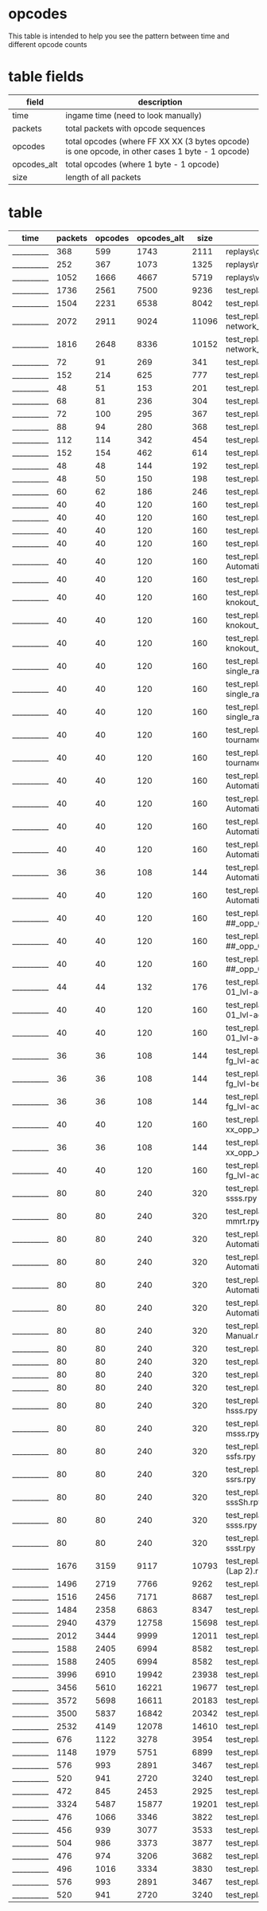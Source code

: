 # opcodes

This table is intended to help you see the pattern between time and different opcode counts

# table fields

| field       | description                                                                                     |
| ----------- | ----------------------------------------------------------------------------------------------- |
| time        | ingame time (need to look manually)                                                             |
| packets     | total packets with opcode sequences                                                             |
| opcodes     | total opcodes (where FF XX XX (3 bytes opcode) is one opcode, in other cases 1 byte - 1 opcode) |
| opcodes_alt | total opcodes (where 1 byte - 1 opcode)                                                         |
| size        | length of all packets                                                                           |


# table

| time       | packets | opcodes | opcodes_alt | size  | file                                                                 |
|------------|---------|---------|-------------|-------|----------------------------------------------------------------------|
| __________ | 368     | 599     | 1743        | 2111  | replays\cheatrep.rpy                                                 |
| __________ | 252     | 367     | 1073        | 1325  | replays\replay99.rpy                                                 |
| __________ | 1052    | 1666    | 4667        | 5719  | replays\v8vsf1.rpy                                                   |
| __________ | 1736    | 2561    | 7500        | 9236  | test_replays\mp\mp_slpit_screen_catch_up_on.rpy                      |
| __________ | 1504    | 2231    | 6538        | 8042  | test_replays\mp\mp_split_screen_catch_up_off.rpy                     |
| __________ | 2072    | 2911    | 9024        | 11096 | test_replays\mp\mp_tcp-network_2players_catch-up-off.rpy             |
| __________ | 1816    | 2648    | 8336        | 10152 | test_replays\mp\mp_tcp-network_2players_catch-up-on.rpy              |
| __________ | 72      | 91      | 269         | 341   | test_replays\opcodes\10sMcRed.rpy                                    |
| __________ | 152     | 214     | 625         | 777   | test_replays\opcodes\30s.rpy                                         |
| __________ | 48      | 51      | 153         | 201   | test_replays\opcodes\5sGrayMc.rpy                                    |
| __________ | 68      | 81      | 236         | 304   | test_replays\opcodes\fordin2l.rpy                                    |
| __________ | 72      | 100     | 295         | 367   | test_replays\opcodes\g1g1g1g0.rpy                                    |
| __________ | 88      | 94      | 280         | 368   | test_replays\opcodes\g1sg1shr.rpy                                    |
| __________ | 112     | 114     | 342         | 454   | test_replays\opcodes\gaz1-20s.rpy                                    |
| __________ | 152     | 154     | 462         | 614   | test_replays\opcodes\gaz1-30s.rpy                                    |
| __________ | 48      | 48      | 144         | 192   | test_replays\opcodes\nothing4.rpy                                    |
| __________ | 48      | 50      | 150         | 198   | test_replays\opcodes\stay-press-left-btn.rpy                         |
| __________ | 60      | 62      | 186         | 246   | test_replays\opcodes\stay-press-right-btn.rpy                        |
| __________ | 40      | 40      | 120         | 160   | test_replays\options\backwards0-mirrored0.rpy                        |
| __________ | 40      | 40      | 120         | 160   | test_replays\options\backwards0-mirrored1.rpy                        |
| __________ | 40      | 40      | 120         | 160   | test_replays\options\backwards1-mirrored0.rpy                        |
| __________ | 40      | 40      | 120         | 160   | test_replays\options\backwards1-mirrored1.rpy                        |
| __________ | 40      | 40      | 120         | 160   | test_replays\options\FerrariF50-Red-Automatic.rpy                    |
| __________ | 40      | 40      | 120         | 160   | test_replays\options\FerrariF50-Red-Manual.rpy                       |
| __________ | 40      | 40      | 120         | 160   | test_replays\options\gt-1-race_type-knokout_style-arcade.rpy         |
| __________ | 40      | 40      | 120         | 160   | test_replays\options\gt-1-race_type-knokout_style-simulation.rpy     |
| __________ | 40      | 40      | 120         | 160   | test_replays\options\gt-1-race_type-knokout_style-wild.rpy           |
| __________ | 40      | 40      | 120         | 160   | test_replays\options\gt-1-race_type-single_race_style-arcade.rpy     |
| __________ | 40      | 40      | 120         | 160   | test_replays\options\gt-1-race_type-single_race_style-simulation.rpy |
| __________ | 40      | 40      | 120         | 160   | test_replays\options\gt-1-race_type-single_race_style-wild.rpy       |
| __________ | 40      | 40      | 120         | 160   | test_replays\options\gt-1-race_type-tournament_style-arcade.rpy      |
| __________ | 40      | 40      | 120         | 160   | test_replays\options\gt-1-race_type-tournament_style-simulation.rpy  |
| __________ | 40      | 40      | 120         | 160   | test_replays\options\McLarenF1-Blue-Automatic.rpy                    |
| __________ | 40      | 40      | 120         | 160   | test_replays\options\McLarenF1-Brown-Automatic.rpy                   |
| __________ | 40      | 40      | 120         | 160   | test_replays\options\McLarenF1-DarkRed-Automatic.rpy                 |
| __________ | 40      | 40      | 120         | 160   | test_replays\options\McLarenF1-Gray-Automatic.rpy                    |
| __________ | 36      | 36      | 108         | 144   | test_replays\options\McLarenF1-White-Automatic.rpy                   |
| __________ | 40      | 40      | 120         | 160   | test_replays\options\McLarenF1-Yellow-Automatic.rpy                  |
| __________ | 40      | 40      | 120         | 160   | test_replays\options\opponents__car-##_opp_00_lvl-xxx_traf-0.rpy     |
| __________ | 40      | 40      | 120         | 160   | test_replays\options\opponents__car-##_opp_00_lvl-xxx_traf-1.rpy     |
| __________ | 40      | 40      | 120         | 160   | test_replays\options\opponents__car-##_opp_00_lvl-xxx_traf-x.rpy     |
| __________ | 44      | 44      | 132         | 176   | test_replays\options\opponents__car-01_opp-01_lvl-adv_traf-0.rpy     |
| __________ | 40      | 40      | 120         | 160   | test_replays\options\opponents__car-01_opp-01_lvl-adv_traf-1.rpy     |
| __________ | 40      | 40      | 120         | 160   | test_replays\options\opponents__car-01_opp-01_lvl-adv_traf-x.rpy     |
| __________ | 36      | 36      | 108         | 144   | test_replays\options\opponents__car-01_opp-fg_lvl-adv_traf-x.rpy     |
| __________ | 36      | 36      | 108         | 144   | test_replays\options\opponents__car-01_opp-fg_lvl-beg_traf-x.rpy     |
| __________ | 36      | 36      | 108         | 144   | test_replays\options\opponents__car-02_opp-fg_lvl-adv_traf-x.rpy     |
| __________ | 40      | 40      | 120         | 160   | test_replays\options\opponents__car-xx_opp_xx_lvl-xxx_traf-0.rpy     |
| __________ | 36      | 36      | 108         | 144   | test_replays\options\opponents__car-xx_opp_xx_lvl-xxx_traf-1.rpy     |
| __________ | 40      | 40      | 120         | 160   | test_replays\options\opponents__car-_A_opp-fg_lvl-adv_traf-x.rpy     |
| __________ | 80      | 80      | 240         | 320   | test_replays\options\P1SS-s-mmrt_P1SS-s-ssss.rpy                     |
| __________ | 80      | 80      | 240         | 320   | test_replays\options\P1SS-s-ssss_P2SS-s-mmrt.rpy                     |
| __________ | 80      | 80      | 240         | 320   | test_replays\options\P2SS-Ferrari355F1-White-Automatic.rpy           |
| __________ | 80      | 80      | 240         | 320   | test_replays\options\P2SS-FerrariF50-White-Automatic.rpy             |
| __________ | 80      | 80      | 240         | 320   | test_replays\options\P2SS-McLarenF1-Gray-Automatic.rpy               |
| __________ | 80      | 80      | 240         | 320   | test_replays\options\P2SS-McLarenF1-White-Automatic.rpy              |
| __________ | 80      | 80      | 240         | 320   | test_replays\options\P2SS-McLarenF1-White-Manual.rpy                 |
| __________ | 80      | 80      | 240         | 320   | test_replays\options\P2SS-s-mmrs.rpy                                 |
| __________ | 80      | 80      | 240         | 320   | test_replays\options\P2SS-s-mmss.rpy                                 |
| __________ | 80      | 80      | 240         | 320   | test_replays\options\P2SS-s-msss.rpy                                 |
| __________ | 80      | 80      | 240         | 320   | test_replays\options\P2SS-s-ssss.rpy                                 |
| __________ | 80      | 80      | 240         | 320   | test_replays\options\_P1SS-s-hsss_P2SS-s-hsss.rpy                    |
| __________ | 80      | 80      | 240         | 320   | test_replays\options\_P1SS-s-msss_P2SS-s-msss.rpy                    |
| __________ | 80      | 80      | 240         | 320   | test_replays\options\_P1SS-s-ssfs_P2SS-s-ssfs.rpy                    |
| __________ | 80      | 80      | 240         | 320   | test_replays\options\_P1SS-s-ssrs_P2SS-s-ssrs.rpy                    |
| __________ | 80      | 80      | 240         | 320   | test_replays\options\_P1SS-s-sssSh_P2SS-s-sssSh.rpy                  |
| __________ | 80      | 80      | 240         | 320   | test_replays\options\_P1SS-s-ssss_P2SS-s-ssss.rpy                    |
| __________ | 80      | 80      | 240         | 320   | test_replays\options\_P1SS-s-ssst_P2SS-s-ssst.rpy                    |
| __________ | 1676    | 3159    | 9117        | 10793 | test_replays\philipp\Bw Proving Grounds 0.48.71 (Lap 2).rpy          |
| __________ | 1496    | 2719    | 7766        | 9262  | test_replays\philipp\LR.rpy                                          |
| __________ | 1516    | 2456    | 7171        | 8687  | test_replays\philipp\LR_F1_bw.rpy                                    |
| __________ | 1484    | 2358    | 6863        | 8347  | test_replays\philipp\LR_indigo.rpy                                   |
| __________ | 2940    | 4379    | 12758       | 15698 | test_replays\philipp\Mono_Lotus_BW.rpy                               |
| __________ | 2012    | 3444    | 9999        | 12011 | test_replays\philipp\MP_fw.rpy                                       |
| __________ | 1588    | 2405    | 6994        | 8582  | test_replays\philipp\MS_fw.rpy                                       |
| __________ | 1588    | 2405    | 6994        | 8582  | test_replays\philipp\MS_lotus.rpy                                    |
| __________ | 3996    | 6910    | 19942       | 23938 | test_replays\philipp\myst_unknowncar.rpy                             |
| __________ | 3456    | 5610    | 16221       | 19677 | test_replays\philipp\Northbw1.rpy                                    |
| __________ | 3572    | 5698    | 16611       | 20183 | test_replays\philipp\northF50.rpy                                    |
| __________ | 3500    | 5837    | 16842       | 20342 | test_replays\philipp\north_8_lap.rpy                                 |
| __________ | 2532    | 4149    | 12078       | 14610 | test_replays\philipp\outback_bw.rpy                                  |
| __________ | 676     | 1122    | 3278        | 3954  | test_replays\philipp\outback_F1.rpy                                  |
| __________ | 1148    | 1979    | 5751        | 6899  | test_replays\philipp\outback_fzr.rpy                                 |
| __________ | 576     | 993     | 2891        | 3467  | test_replays\philipp\oval355.rpy                                     |
| __________ | 520     | 941     | 2720        | 3240  | test_replays\philipp\ovalF50.rpy                                     |
| __________ | 472     | 845     | 2453        | 2925  | test_replays\philipp\oval_F1.rpy                                     |
| __________ | 3324    | 5487    | 15877       | 19201 | test_replays\philipp\pac_F1.rpy                                      |
| __________ | 476     | 1066    | 3346        | 3822  | test_replays\philipp\pgF1arca.rpy                                    |
| __________ | 456     | 939     | 3077        | 3533  | test_replays\philipp\pgF1chea.rpy                                    |
| __________ | 504     | 986     | 3373        | 3877  | test_replays\philipp\pgF1mirr.rpy                                    |
| __________ | 476     | 974     | 3206        | 3682  | test_replays\philipp\pgF1norm.rpy                                    |
| __________ | 496     | 1016    | 3334        | 3830  | test_replays\philipp\pgF1sim.rpy                                     |
| __________ | 576     | 993     | 2891        | 3467  | test_replays\philipp\pgF355nor.rpy                                   |
| __________ | 520     | 941     | 2720        | 3240  | test_replays\philipp\pgF50norm.rpy                                   |
